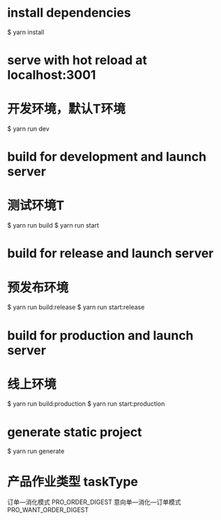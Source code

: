 # install dependencies
$ yarn install

# serve with hot reload at localhost:3001
# 开发环境，默认T环境
$ yarn run dev

# build for development and launch server
# 测试环境T
$ yarn run build
$ yarn run start

# build for release and launch server
# 预发布环境
$ yarn run build:release
$ yarn run start:release

# build for production and launch server
# 线上环境
$ yarn run build:production
$ yarn run start:production

# generate static project
$ yarn run generate


# 产品作业类型 taskType
订单—消化模式 PRO_ORDER_DIGEST
意向单—消化—订单模式 PRO_WANT_ORDER_DIGEST
